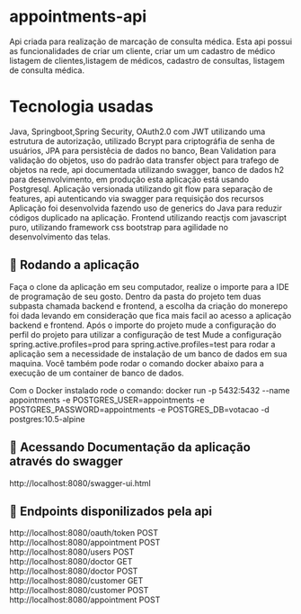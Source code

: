 # appointments-api

Api criada para realização de marcação de consulta médica.
Esta api possui as funcionalidades de criar um cliente, criar um um cadastro de médico
listagem de clientes,listagem de médicos, cadastro de consultas, listagem de consulta médica.

# Tecnologia usadas
Java, Springboot,Spring Security, OAuth2.0 com JWT utilizando uma estrutura de autorização, 
utilizado Bcrypt para criptográfia de senha de usuários, JPA para persistêcia de dados no banco,
Bean Validation para validação do objetos, uso do padrão data transfer object para trafego de objetos
na rede, api documentada utilizando swagger, banco de dados h2 para desenvolvimento, em produção esta aplicação está usando
Postgresql. Aplicação versionada utilizando git flow para separação de features, api autenticando via swagger para requisição dos recursos
Aplicação foi desenvolvida fazendo uso de generics do Java para reduzir códigos duplicado na aplicação.
Frontend utilizando reactjs com javascript puro, utilizando framework css bootstrap para agilidade no desenvolvimento das telas.

## 🚀 Rodando a aplicação

Faça o clone da aplicação em seu computador, realize o importe para a IDE de programação de seu gosto.
Dentro da pasta do projeto tem duas subpasta chamada backend e frontend, a escolha da criação do monerepo 
foi dada levando em consideração que fica mais facil ao acesso a aplicação backend e frontend.
Após o importe do projeto mude a configuração do perfil do projeto para utilizar a configuração de test
Mude a configuração spring.active.profiles=prod para spring.active.profiles=test para rodar a aplicação
sem a necessidade de instalação de um banco de dados em sua maquina. Você também pode rodar o comando 
docker abaixo para a execução de um container de banco de dados.

Com o Docker instalado rode o comando: docker run -p 5432:5432 --name appointments -e POSTGRES_USER=appointments -e POSTGRES_PASSWORD=appointments -e POSTGRES_DB=votacao -d postgres:10.5-alpine

## 🚀 Acessando Documentação da aplicação através do swagger
http://localhost:8080/swagger-ui.html

## 🚀 Endpoints disponilizados pela api
http://localhost:8080/oauth/token POST <br>
http://localhost:8080/appointment POST <br>
http://localhost:8080/users POST <br>
http://localhost:8080/doctor GET <br>
http://localhost:8080/doctor POST <br>
http://localhost:8080/customer GET <br>
http://localhost:8080/customer POST <br>
http://localhost:8080/appointment POST

  

